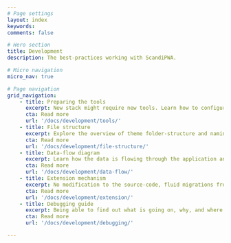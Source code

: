 ```yaml
---
# Page settings
layout: index
keywords:
comments: false

# Hero section
title: Development
description: The best-practices working with ScandiPWA.

# Micro navigation
micro_nav: true

# Page navigation
grid_navigation:
    - title: Preparing the tools
      excerpt: New stack might require new tools. Learn how to configure them!
      cta: Read more
      url: '/docs/development/tools/'
    - title: File structure
      excerpt: Explore the overview of theme folder-structure and naming conventions.
      cta: Read more
      url: '/docs/development/file-structure/'
    - title: Data-flow diagram
      excerpt: Learn how the data is flowing through the application and who is responsible for what task.
      cta: Read more
      url: '/docs/development/data-flow/'
    - title: Extension mechanism
      excerpt: No modification to the source-code, fluid migrations from version to version.
      cta: Read more
      url: '/docs/development/extension/'
    - title: Debugging guide
      excerpt: Being able to find out what is going on, why, and where is crucial for an effective project delivery.
      cta: Read more
      url: '/docs/development/debugging/'

---
```

